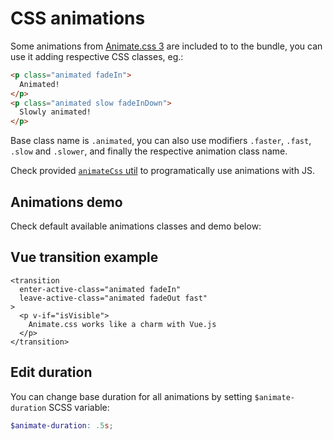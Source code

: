 # CSS animations

Some animations from [Animate.css 3](https://daneden.github.io/animate.css/) are included to to the bundle, you can use it adding respective CSS classes, eg.:

```html
<p class="animated fadeIn">
  Animated!
</p>
<p class="animated slow fadeInDown">
  Slowly animated!
</p>
```

Base class name is `.animated`, you can also use modifiers `.faster`, `.fast`, `.slow` and `.slower`, and finally the respective animation class name.

Check provided [`animateCss` util](./06-javascript.md#animate-css-util) to programatically use animations with JS.

## Animations demo

Check default available animations classes and demo below:

<DemoAnimateCss/>

## Vue transition example

```vue
<transition
  enter-active-class="animated fadeIn"
  leave-active-class="animated fadeOut fast"
>
  <p v-if="isVisible">
    Animate.css works like a charm with Vue.js
  </p>
</transition>
```

## Edit duration

You can change base duration for all animations by setting `$animate-duration` SCSS variable:

```scss
$animate-duration: .5s;
```
